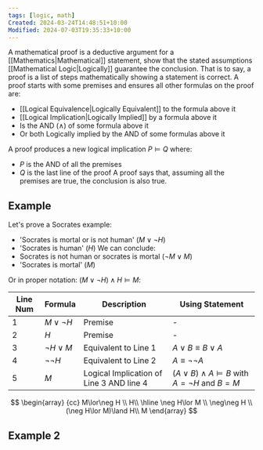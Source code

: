 ```yaml
---
tags: [logic, math]
Created: 2024-03-24T14:48:51+10:00
Modified: 2024-07-03T19:35:33+10:00
---
```

A mathematical proof is a deductive argument for a [[Mathematics|Mathematical]] statement, show that the stated assumptions [[Mathematical Logic|Logically]] guarantee the conclusion. That is to say, a proof is a list of steps mathematically showing a statement is correct. A proof starts with some premises and ensures all other formulas on the proof are:
- [[Logical Equivalence|Logically Equivalent]] to the formula above it
- [[Logical Implication|Logically Implied]] by a formula above it
- Is the AND ($\wedge$) of some formula above it
- Or both Logically implied by the AND of some formulas above it

A proof produces a new logical implication $P \vDash Q$ where:
- $P$ is the AND of all the premises
- $Q$ is the last line of the proof
A proof says that, assuming all the premises are true, the conclusion is also true.

## Example
Let's prove a Socrates example:
- 'Socrates is mortal or is not human'                 ($M\vee\neg H$)
- 'Socrates is human'                                             ($H$)
We can conclude:
- Socrates is not human or socrates is mortal  ($\neg M\vee M$) 
- 'Socrates is mortal'                                             ($M$)

Or in proper notation:
$(M\vee \neg H)\wedge H\vDash M$:

| Line Num | Formula         | Description                              | Using Statement                                        |
| -------- | --------------- | ---------------------------------------- | ------------------------------------------------------ |
| 1        | $M\vee \neg H$  | Premise                                  | -                                                      |
| 2        | $H$             | Premise                                  | -                                                      |
| 3        | $\neg H \vee M$ | Equivalent to Line 1                     | $A\vee B\equiv B\vee A$                                |
| 4        | $\neg\neg H$    | Equivalent to Line 2                     | $A\equiv \neg\neg A$                                   |
| 5        | $M$             | Logical Implication of Line 3 AND line 4 | $(A\vee B)\wedge  A\vDash B$ with $A=\neg H$ and $B=M$ |
$$
\begin{array} {cc}
M\lor\neg H \\
H\\
\hline 
\neg H\lor M \\ 
\neg\neg H \\ 
(\neg H\lor M)\land H\\
M
\end{array}
$$
## Example 2

